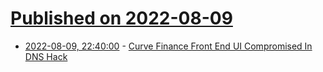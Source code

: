 # [Published on 2022-08-09](index.md)

* [2022-08-09, 22:40:00](https://news.slashdot.org/story/22/08/09/2144238/curve-finance-front-end-ui-compromised-in-dns-hack?utm_source=rss1.0mainlinkanon&utm_medium=feed) - [Curve Finance Front End UI Compromised In DNS Hack](https://news.slashdot.org/story/22/08/09/2144238/curve-finance-front-end-ui-compromised-in-dns-hack?utm_source=rss1.0mainlinkanon&utm_medium=feed)
